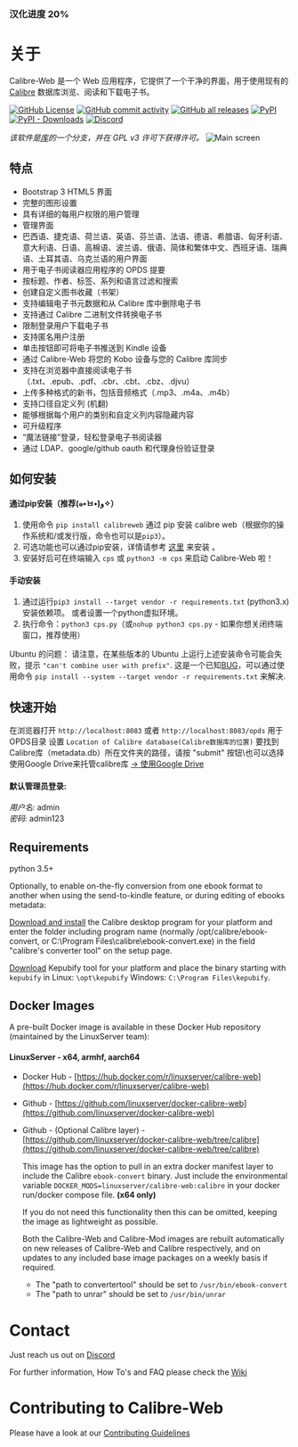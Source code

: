### 汉化进度 20%
# 关于

Calibre-Web 是一个 Web 应用程序，它提供了一个干净的界面，用于使用现有的 [Calibre](https://calibre-ebook.com) 数据库浏览、阅读和下载电子书。 

[![GitHub License](https://img.shields.io/github/license/janeczku/calibre-web?style=flat-square)](https://github.com/janeczku/calibre-web/blob/master/LICENSE)
[![GitHub commit activity](https://img.shields.io/github/commit-activity/w/janeczku/calibre-web?logo=github&style=flat-square&label=commits)]()
[![GitHub all releases](https://img.shields.io/github/downloads/janeczku/calibre-web/total?logo=github&style=flat-square)](https://github.com/janeczku/calibre-web/releases)
[![PyPI](https://img.shields.io/pypi/v/calibreweb?logo=pypi&logoColor=fff&style=flat-square)](https://pypi.org/project/calibreweb/)
[![PyPI - Downloads](https://img.shields.io/pypi/dm/calibreweb?logo=pypi&logoColor=fff&style=flat-square)](https://pypi.org/project/calibreweb/)
[![Discord](https://img.shields.io/discord/838810113564344381?label=Discord&logo=discord&style=flat-square)](https://discord.gg/h2VsJ2NEfB)

*该软件是[库](https://github.com/mutschler/calibreserver)的一个分支，并在 GPL v3 许可下获得许可。*
![Main screen](https://github.com/janeczku/calibre-web/wiki/images/main_screen.png)

## 特点

- Bootstrap 3 HTML5 界面
- 完整的图形设置
- 具有详细的每用户权限的用户管理
- 管理界面
- 巴西语、捷克语、荷兰语、英语、芬兰语、法语、德语、希腊语、匈牙利语、意大利语、日语、高棉语、波兰语、俄语、简体和繁体中文、西班牙语、瑞典语、土耳其语、乌克兰语的用户界面
- 用于电子书阅读器应用程序的 OPDS 提要
- 按标题、作者、标签、系列和语言过滤和搜索
- 创建自定义图书收藏（书架）
- 支持编辑电子书元数据和从 Calibre 库中删除电子书
- 支持通过 Calibre 二进制文件转换电子书
- 限制登录用户下载电子书
- 支持匿名用户注册
- 单击按钮即可将电子书推送到 Kindle 设备
- 通过 Calibre-Web 将您的 Kobo 设备与您的 Calibre 库同步
- 支持在浏览器中直接阅读电子书（.txt、.epub、.pdf、.cbr、.cbt、.cbz、.djvu）
- 上传多种格式的新书，包括音频格式（.mp3、.m4a、.m4b）
- 支持口径自定义列 (机翻)
- 能够根据每个用户的类别和自定义列内容隐藏内容
- 可升级程序
- “魔法链接”登录，轻松登录电子书阅读器
- 通过 LDAP、google/github oauth 和代理身份验证登录

## 如何安装

#### 通过pip安装（推荐(๑•̀ㅂ•́)و✧）
1. 使用命令 `pip install calibreweb` 通过 pip 安装 calibre web（根据你的操作系统和/或发行版，命令也可以是`pip3`）。
2. 可选功能也可以通过pip安装，详情请参考 [这里](https://github.com/janeczku/calibre-web/wiki/Dependencies-in-Calibre-Web-Linux-Windows) 来安装 。
3. 安装好后可在终端输入 `cps` 或 `python3 -m cps` 来启动 Calibre-Web 啦！ 

#### 手动安装
1. 通过运行`pip3 install --target vendor -r requirements.txt` (python3.x) 安装依赖项。 或者设置一个python虚拟环境。 
2. 执行命令：`python3 cps.py`（或`nohup python3 cps.py` - 如果你想关闭终端窗口，推荐使用） 

Ubuntu 的问题：
请注意，在某些版本的 Ubuntu 上运行上述安装命令可能会失败，提示 `"can't combine user with prefix"`. 这是一个已知[BUG](https://github.com/pypa/pip/issues/3826)，可以通过使用命令  `pip install --system --target vendor -r requirements.txt` 来解决.

## 快速开始

在浏览器打开 `http://localhost:8083` 或者 `http://localhost:8083/opds` 用于OPDS目录
设置 `Location of Calibre database(Calibre数据库的位置)` 要找到Calibre库（metadata.db）所在文件夹的路径，请按 "submit" 按钮\也可以选择使用Google Drive来托管calibre库 [-> 使用Google Drive](https://github.com/janeczku/calibre-web/wiki/Configuration#using-google-drive-integration)


#### 默认管理员登录:
*用户名:* admin\
*密码:* admin123

## Requirements

python 3.5+

Optionally, to enable on-the-fly conversion from one ebook format to another when using the send-to-kindle feature, or during editing of ebooks metadata:

[Download and install](https://calibre-ebook.com/download) the Calibre desktop program for your platform and enter the folder including program name (normally /opt/calibre/ebook-convert, or C:\Program Files\calibre\ebook-convert.exe) in the field "calibre's converter tool" on the setup page.

[Download](https://github.com/pgaskin/kepubify/releases/latest) Kepubify tool for your platform and place the binary starting with `kepubify` in Linux: `\opt\kepubify` Windows: `C:\Program Files\kepubify`.

## Docker Images

A pre-built Docker image is available in these Docker Hub repository (maintained by the LinuxServer team):

#### **LinuxServer - x64, armhf, aarch64**
+ Docker Hub - [https://hub.docker.com/r/linuxserver/calibre-web](https://hub.docker.com/r/linuxserver/calibre-web)
+ Github - [https://github.com/linuxserver/docker-calibre-web](https://github.com/linuxserver/docker-calibre-web)
+ Github - (Optional Calibre layer) - [https://github.com/linuxserver/docker-calibre-web/tree/calibre](https://github.com/linuxserver/docker-calibre-web/tree/calibre) 

   This image has the option to pull in an extra docker manifest layer to include the Calibre `ebook-convert` binary.  Just include the environmental variable `DOCKER_MODS=linuxserver/calibre-web:calibre` in your docker run/docker compose file. **(x64 only)**
  
   If you do not need this functionality then this can be omitted, keeping the image as lightweight as possible.
    
   Both the Calibre-Web and Calibre-Mod images are rebuilt automatically on new releases of Calibre-Web and Calibre respectively, and on updates to any included base image packages on a weekly basis if required.
   + The "path to convertertool" should be set to `/usr/bin/ebook-convert`
   + The "path to unrar" should be set to `/usr/bin/unrar`

# Contact

Just reach us out on [Discord](https://discord.gg/h2VsJ2NEfB)

For further information, How To's and FAQ please check the [Wiki](https://github.com/janeczku/calibre-web/wiki)

# Contributing to Calibre-Web

Please have a look at our [Contributing Guidelines](https://github.com/janeczku/calibre-web/blob/master/CONTRIBUTING.md) 
